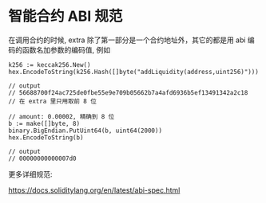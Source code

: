 # 智能合约 ABI 规范

在调用合约的时候, extra 除了第一部分是一个合约地址外，其它的都是用 abi 编码的函数名加参数的编码值, 例如

```golang
k256 := keccak256.New()
hex.EncodeToString(k256.Hash([]byte("addLiquidity(address,uint256)")))

// output
// 56688700f24ac725de0fbe55e9e709b05662b7a4afd6936b5ef13491342a2c18
// 在 extra 里只用取前 8 位

// amount: 0.00002, 精确到 8 位
b := make([]byte, 8)
binary.BigEndian.PutUint64(b, uint64(2000))
hex.EncodeToString(b)

// output
// 00000000000007d0
```

更多详细规范:

<https://docs.soliditylang.org/en/latest/abi-spec.html>
